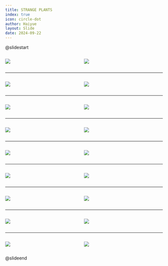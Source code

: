 ```yaml
---
title: STRANGE PLANTS
index: true
icon: circle-dot
author: Haiyue
layout: Slide
date: 2024-09-22
---
```

 
@slidestart

<div style="display:flex">
<div style="flex:1">

![](https://raw.githubusercontent.com/yclord/reading/refs/heads/master/english/Level-N/STRANGE%20PLANTS/001.webp)
</div>
<div style="flex:1">

![](https://raw.githubusercontent.com/yclord/reading/refs/heads/master/english/Level-N/STRANGE%20PLANTS/002.webp)
</div>
</div>

---

<div style="display:flex">
<div style="flex:1">

![](https://raw.githubusercontent.com/yclord/reading/refs/heads/master/english/Level-N/STRANGE%20PLANTS/003.webp)
</div>
<div style="flex:1">

![](https://raw.githubusercontent.com/yclord/reading/refs/heads/master/english/Level-N/STRANGE%20PLANTS/004.webp)
</div>
</div>

---

<div style="display:flex">
<div style="flex:1">

![](https://raw.githubusercontent.com/yclord/reading/refs/heads/master/english/Level-N/STRANGE%20PLANTS/005.webp)
</div>
<div style="flex:1">

![](https://raw.githubusercontent.com/yclord/reading/refs/heads/master/english/Level-N/STRANGE%20PLANTS/006.webp)
</div>
</div>

---

<div style="display:flex">
<div style="flex:1">

![](https://raw.githubusercontent.com/yclord/reading/refs/heads/master/english/Level-N/STRANGE%20PLANTS/007.webp)
</div>
<div style="flex:1">

![](https://raw.githubusercontent.com/yclord/reading/refs/heads/master/english/Level-N/STRANGE%20PLANTS/008.webp)
</div>
</div>

---

<div style="display:flex">
<div style="flex:1">

![](https://raw.githubusercontent.com/yclord/reading/refs/heads/master/english/Level-N/STRANGE%20PLANTS/009.webp)
</div>
<div style="flex:1">

![](https://raw.githubusercontent.com/yclord/reading/refs/heads/master/english/Level-N/STRANGE%20PLANTS/010.webp)
</div>
</div>

---

<div style="display:flex">
<div style="flex:1">

![](https://raw.githubusercontent.com/yclord/reading/refs/heads/master/english/Level-N/STRANGE%20PLANTS/011.webp)
</div>
<div style="flex:1">

![](https://raw.githubusercontent.com/yclord/reading/refs/heads/master/english/Level-N/STRANGE%20PLANTS/012.webp)
</div>
</div>

---

<div style="display:flex">
<div style="flex:1">

![](https://raw.githubusercontent.com/yclord/reading/refs/heads/master/english/Level-N/STRANGE%20PLANTS/013.webp)
</div>
<div style="flex:1">

![](https://raw.githubusercontent.com/yclord/reading/refs/heads/master/english/Level-N/STRANGE%20PLANTS/014.webp)
</div>
</div>

---

<div style="display:flex">
<div style="flex:1">

![](https://raw.githubusercontent.com/yclord/reading/refs/heads/master/english/Level-N/STRANGE%20PLANTS/015.webp)
</div>
<div style="flex:1">

![](https://raw.githubusercontent.com/yclord/reading/refs/heads/master/english/Level-N/STRANGE%20PLANTS/016.webp)
</div>
</div>

---

<div style="display:flex">
<div style="flex:1">

![](https://raw.githubusercontent.com/yclord/reading/refs/heads/master/english/Level-N/STRANGE%20PLANTS/017.webp)
</div>
<div style="flex:1">

![](https://raw.githubusercontent.com/yclord/reading/refs/heads/master/english/Level-N/STRANGE%20PLANTS/018.webp)
</div>
</div>

@slideend